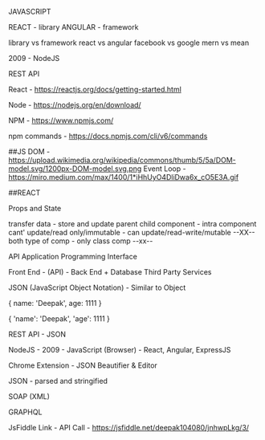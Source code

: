 JAVASCRIPT


REACT - library
ANGULAR - framework

library vs framework
react vs angular
facebook vs google
mern vs mean

2009 - NodeJS

REST API


React - https://reactjs.org/docs/getting-started.html


Node - https://nodejs.org/en/download/

NPM - https://www.npmjs.com/

npm commands - https://docs.npmjs.com/cli/v6/commands


##JS
DOM - https://upload.wikimedia.org/wikipedia/commons/thumb/5/5a/DOM-model.svg/1200px-DOM-model.svg.png
Event Loop - https://miro.medium.com/max/1400/1*iHhUyO4DliDwa6x_cO5E3A.gif



##REACT


Props and State

transfer data - store and update
parent child component - intra component
cant' update/read only/immutable - can update/read-write/mutable
--XX--both type of comp - only class comp --xx--




API
Application Programming Interface



Front End - (API) - Back End + Database
Third Party Services


JSON (JavaScript Object Notation) - Similar to Object

{
    name: 'Deepak',
    age: 1111
}

{
    'name': 'Deepak',
    'age': 1111
}



REST API - JSON

NodeJS - 2009 - JavaScript (Browser) - React, Angular, ExpressJS


Chrome Extension - JSON Beautifier & Editor


JSON - parsed and stringified



SOAP (XML)

GRAPHQL


JsFiddle Link - API Call - https://jsfiddle.net/deepak104080/jnhwpLkg/3/
